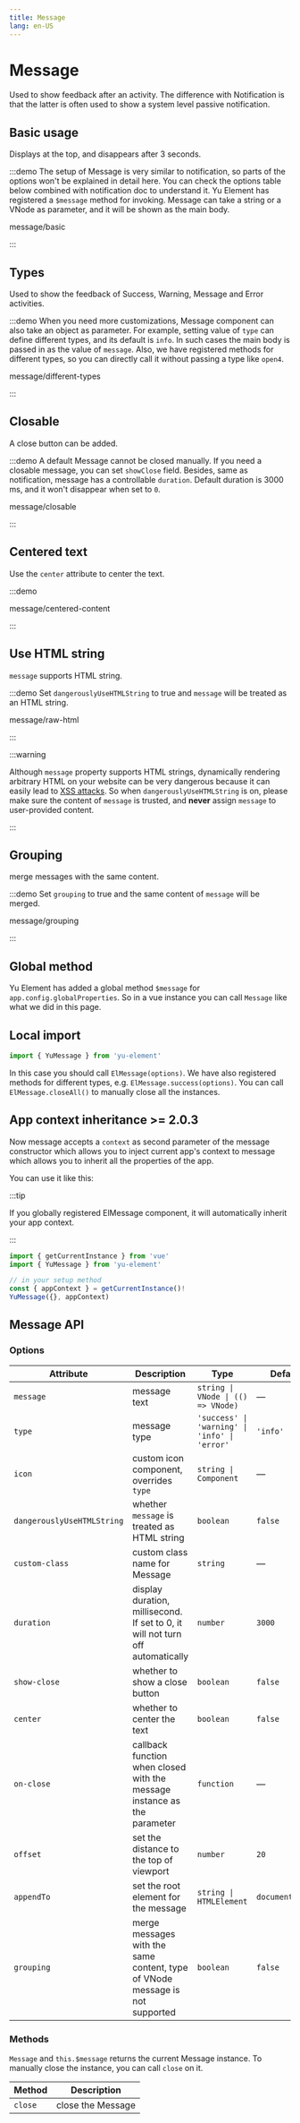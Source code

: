 ```yaml
---
title: Message
lang: en-US
---
```


# Message

Used to show feedback after an activity. The difference with Notification is that the latter is often used to show a system level passive notification.

## Basic usage

Displays at the top, and disappears after 3 seconds.

:::demo The setup of Message is very similar to notification, so parts of the options won't be explained in detail here. You can check the options table below combined with notification doc to understand it. Yu Element  has registered a `$message` method for invoking. Message can take a string or a VNode as parameter, and it will be shown as the main body.

message/basic

:::

## Types

Used to show the feedback of Success, Warning, Message and Error activities.

:::demo When you need more customizations, Message component can also take an object as parameter. For example, setting value of `type` can define different types, and its default is `info`. In such cases the main body is passed in as the value of `message`. Also, we have registered methods for different types, so you can directly call it without passing a type like `open4`.

message/different-types

:::


## Closable

A close button can be added.

:::demo A default Message cannot be closed manually. If you need a closable message, you can set `showClose` field. Besides, same as notification, message has a controllable `duration`. Default duration is 3000 ms, and it won't disappear when set to `0`.

message/closable

:::

## Centered text

Use the `center` attribute to center the text.

:::demo

message/centered-content

:::

## Use HTML string

`message` supports HTML string.

:::demo Set `dangerouslyUseHTMLString` to true and `message` will be treated as an HTML string.

message/raw-html

:::

:::warning

Although `message` property supports HTML strings, dynamically rendering arbitrary HTML on your website can be very dangerous because it can easily lead to [XSS attacks](https://en.wikipedia.org/wiki/Cross-site_scripting). So when `dangerouslyUseHTMLString` is on, please make sure the content of `message` is trusted, and **never** assign `message` to user-provided content.

:::

## Grouping

merge messages with the same content.

:::demo Set `grouping` to true and the same content of `message` will be merged.

message/grouping

:::

## Global method

Yu Element  has added a global method `$message` for `app.config.globalProperties`. So in a vue instance you can call `Message` like what we did in this page.

## Local import

```ts
import { YuMessage } from 'yu-element'
```

In this case you should call `ElMessage(options)`. We have also registered methods for different types, e.g. `ElMessage.success(options)`. You can call `ElMessage.closeAll()` to manually close all the instances.

## App context inheritance <yu-tag> >= 2.0.3</yu-tag>

Now message accepts a `context` as second parameter of the message constructor which allows you to inject current app's context to message which allows you to inherit all the properties of the app.

You can use it like this:

:::tip

If you globally registered ElMessage component, it will automatically inherit your app context.

:::

```ts
import { getCurrentInstance } from 'vue'
import { YuMessage } from 'yu-element'

// in your setup method
const { appContext } = getCurrentInstance()!
YuMessage({}, appContext)
```

## Message API

### Options

| Attribute                  | Description                                                                    | Type                                          | Default         |
| -------------------------- | ------------------------------------------------------------------------------ | --------------------------------------------- | --------------- |
| `message`                  | message text                                                                   | `string \| VNode \| (() => VNode)`            | —               |
| `type`                     | message type                                                                   | `'success' \| 'warning' \| 'info' \| 'error'` | `'info'`        |
| `icon`                     | custom icon component, overrides `type`                                        | `string \| Component`                         | —               |
| `dangerouslyUseHTMLString` | whether `message` is treated as HTML string                                    | `boolean`                                     | `false`         |
| `custom-class`             | custom class name for Message                                                  | `string`                                      | —               |
| `duration`                 | display duration, millisecond. If set to 0, it will not turn off automatically | `number`                                      | `3000`          |
| `show-close`               | whether to show a close button                                                 | `boolean`                                     | `false`         |
| `center`                   | whether to center the text                                                     | `boolean`                                     | `false`         |
| `on-close`                 | callback function when closed with the message instance as the parameter       | `function`                                    | —               |
| `offset`                   | set the distance to the top of viewport                                        | `number`                                      | `20`            |
| `appendTo`                 | set the root element for the message                                           | `string \| HTMLElement`                       | `document.body` |
| `grouping`                 | merge messages with the same content, type of VNode message is not supported   | `boolean`                                     | `false`         |

### Methods

`Message` and `this.$message` returns the current Message instance. To manually close the instance, you can call `close` on it.

| Method  | Description       |
| ------- | ----------------- |
| `close` | close the Message |
